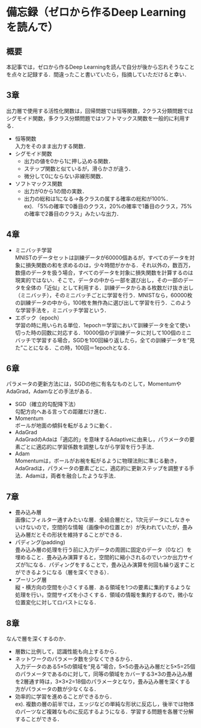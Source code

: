 # 備忘録（ゼロから作るDeep Learningを読んで）

## 概要

本記事では，ゼロから作るDeep Learningを読んで自分が後から忘れそうなことを点々と記録する．間違ったこと書いていたら，指摘していただけると幸い．

## 3章

出力層で使用する活性化関数は，回帰問題では恒等関数，2クラス分類問題ではシグモイド関数，多クラス分類問題ではソフトマックス関数を一般的に利用する．

- 恒等関数  
入力をそのまま出力する関数．
- シグモイド関数  
    - 出力の値を0から1に押し込める関数．
    - ステップ関数と似ているが，滑らかさが違う．
    - 微分して0にならない非線形関数．
- ソフトマックス関数  
    - 出力が0から1の間の実数．
    - 出力の総和は1になる→各クラスの属する確率の総和が100%．  
    ex). 「5%の確率で0番目のクラス，20%の確率で1番目のクラス，75%の確率で2番目のクラス」みたいな出力．


## 4章

- ミニバッチ学習  
MNISTのデータセットは訓練データが60000個あるが，すべてのデータを対象に損失関数の和を求めるのは，少々時間がかかる．それ以外の，数百万，数億のデータを扱う場合，すべてのデータを対象に損失関数を計算するのは現実的ではない．そこで，データの中から一部を選び出し，その一部のデータを全体の「近似」として利用する．訓練データからある枚数だけ抜き出し（ミニバッチ），そのミニバッチごとに学習を行う．MNISTなら，60000枚の訓練データの中から，100枚を無作為に選び出して学習を行う．このような学習手法を，ミニバッチ学習という．
- エポック（epoch）  
学習の時に用いられる単位．1epoch＝学習において訓練データを全て使い切った時の回数に対応する．10000個のデ訓練データに対して100個のミニバッチで学習する場合，SGDを100回繰り返したら，全ての訓練データを“見た”ことになる．この時，100回＝1epochとなる．

## 6章

パラメータの更新方法には，SGDの他に有名なものとして，MomentumやAdaGrad，Adamなどの手法がある．

- SGD（確立的勾配降下法）  
勾配方向へある言っての距離だけ進む．
- Momentum  
ボールが地面の傾斜を転がるように動く．
- AdaGrad  
AdaGradのAdaは「適応的」を意味するAdaptiveに由来し，パラメータの要素ごとに適応的に学習係数を調整しながら学習を行う手法．
- Adam  
Momentumは，ボールがお椀を転がるように物理法則に準じる動き，AdaGradは，パラメータの要素ごとに，適応的に更新ステップを調整する手法．Adamは，両者を融合したような手法．

## 7章

- 畳み込み層  
画像にフィルター通すみたいな層．全結合層だと，1次元データにしなきゃいけないので，空間的な情報（画像中の位置とか）が失われていたが，畳み込み層だとその形状を維持することができる．
- パディング(padding)  
畳み込み層の処理を行う前に入力データの周囲に固定のデータ（0など）を埋めること．畳み込み演算すると，空間的に縮小されるのでいつか出力サイズが1になる．パディングをすることで，畳み込み演算を何回も繰り返すことができるようになる（層を深くできる）．
- プーリング層  
縦・横方向の空間を小さくする層．ある領域を1つの要素に集約するような処理を行い，空間サイズを小さくする．領域の情報を集約するので，微小な位置変化に対してロバストになる．

## 8章

なんで層を深くするのか．

- 層数に比例して，認識性能も向上するから．
- ネットワークのパラメータ数を少なくできるから．  
入力データのある5×5の領域を“見る”場合，5×5の畳み込み層だと5×5=25個のパラメータであるのに対して，同等の領域をカバーする3×3の畳み込み層を2層通す時は，3×3×2=18個のパラメータとなり，畳み込み層を深くする方がパラメータの数が少なくなる．
- 効率的に学習を進めることができるから．  
ex). 複数の層の前半では，エッジなどの単純な形状に反応し，後半では物体のパーツなど複雑なものに反応するようになる．学習する問題を各層で分解することができる．
